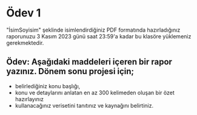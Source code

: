 # Ödev 1

"İsimSoyisim" şeklinde isimlendirdiğiniz PDF formatında hazırladığınız raporunuzu 3 Kasım 2023 günü saat 23:59'a kadar bu klasöre yüklemeniz gerekmektedir.

## Ödev: Aşağıdaki maddeleri içeren bir rapor yazınız. Dönem sonu projesi için;

* belirlediğiniz konu başlığı,
* konu ve detaylarını anlatan en az 300 kelimeden oluşan bir özet hazırlayınız
* kullanacağınız verisetini tanıtınız ve kaynağını belirtiniz.
